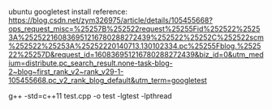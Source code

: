 ubuntu googletest install reference:
https://blog.csdn.net/zym326975/article/details/105455668?ops_request_misc=%25257B%252522request%25255Fid%252522%25253A%252522160836951216780288272439%252522%25252C%252522scm%252522%25253A%25252220140713.130102334.pc%25255Fblog.%252522%25257D&request_id=160836951216780288272439&biz_id=0&utm_medium=distribute.pc_search_result.none-task-blog-2~blog~first_rank_v2~rank_v29-1-105455668.pc_v2_rank_blog_default&utm_term=googletest

g++ -std=c++11 test.cpp -o test -lgtest -lpthread